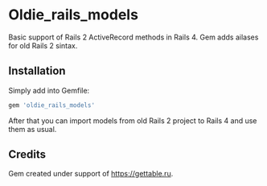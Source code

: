 
Oldie_rails_models
==================

Basic support of Rails 2 ActiveRecord methods in Rails 4. Gem adds ailases for old Rails 2 sintax.

## Installation

Simply add into Gemfile:

```ruby
gem 'oldie_rails_models'
```

After that you can import models from old Rails 2 project to Rails 4 and use them as usual.

## Credits

Gem created under support of https://gettable.ru.
